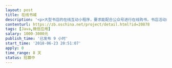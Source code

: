 ```yaml
---                
layout: post       
title: 在线书城           
description: '<p>大型书店的在线互动小程序，要求能配合公众号进行在线购书，书店活动的报名和参与等</p>'     
contenturl: https://zb.oschina.net/project/detail.html?id=20878      
tags: [Java,微信应用]            
salary: 1000-3000元          
publish_time: '已发布 9 小时'         
start_time: '2018-06-23 20:51:07'           
apply: 0                   
time_range: 8 天              
status: 招募中                  
---                 
```

